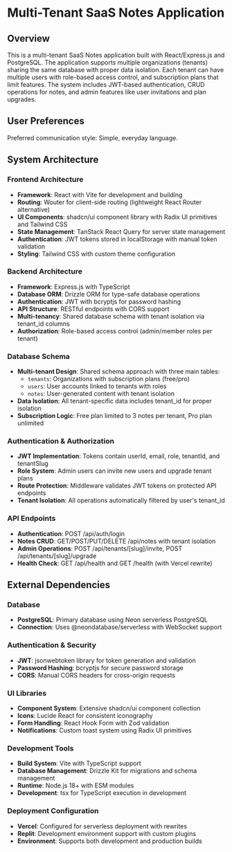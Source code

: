 # Multi-Tenant SaaS Notes Application

## Overview

This is a multi-tenant SaaS Notes application built with React/Express.js and PostgreSQL. The application supports multiple organizations (tenants) sharing the same database with proper data isolation. Each tenant can have multiple users with role-based access control, and subscription plans that limit features. The system includes JWT-based authentication, CRUD operations for notes, and admin features like user invitations and plan upgrades.

## User Preferences

Preferred communication style: Simple, everyday language.

## System Architecture

### Frontend Architecture
- **Framework**: React with Vite for development and building
- **Routing**: Wouter for client-side routing (lightweight React Router alternative)
- **UI Components**: shadcn/ui component library with Radix UI primitives and Tailwind CSS
- **State Management**: TanStack React Query for server state management
- **Authentication**: JWT tokens stored in localStorage with manual token validation
- **Styling**: Tailwind CSS with custom theme configuration

### Backend Architecture
- **Framework**: Express.js with TypeScript
- **Database ORM**: Drizzle ORM for type-safe database operations
- **Authentication**: JWT with bcryptjs for password hashing
- **API Structure**: RESTful endpoints with CORS support
- **Multi-tenancy**: Shared database schema with tenant isolation via tenant_id columns
- **Authorization**: Role-based access control (admin/member roles per tenant)

### Database Schema
- **Multi-tenant Design**: Shared schema approach with three main tables:
  - `tenants`: Organizations with subscription plans (free/pro)
  - `users`: User accounts linked to tenants with roles
  - `notes`: User-generated content with tenant isolation
- **Data Isolation**: All tenant-specific data includes tenant_id for proper isolation
- **Subscription Logic**: Free plan limited to 3 notes per tenant, Pro plan unlimited

### Authentication & Authorization
- **JWT Implementation**: Tokens contain userId, email, role, tenantId, and tenantSlug
- **Role System**: Admin users can invite new users and upgrade tenant plans
- **Route Protection**: Middleware validates JWT tokens on protected API endpoints
- **Tenant Isolation**: All operations automatically filtered by user's tenant_id

### API Endpoints
- **Authentication**: POST /api/auth/login
- **Notes CRUD**: GET/POST/PUT/DELETE /api/notes with tenant isolation
- **Admin Operations**: POST /api/tenants/[slug]/invite, POST /api/tenants/[slug]/upgrade
- **Health Check**: GET /api/health and GET /health (with Vercel rewrite)

## External Dependencies

### Database
- **PostgreSQL**: Primary database using Neon serverless PostgreSQL
- **Connection**: Uses @neondatabase/serverless with WebSocket support

### Authentication & Security
- **JWT**: jsonwebtoken library for token generation and validation
- **Password Hashing**: bcryptjs for secure password storage
- **CORS**: Manual CORS headers for cross-origin requests

### UI Libraries
- **Component System**: Extensive shadcn/ui component collection
- **Icons**: Lucide React for consistent iconography
- **Form Handling**: React Hook Form with Zod validation
- **Notifications**: Custom toast system using Radix UI primitives

### Development Tools
- **Build System**: Vite with TypeScript support
- **Database Management**: Drizzle Kit for migrations and schema management
- **Runtime**: Node.js 18+ with ESM modules
- **Development**: tsx for TypeScript execution in development

### Deployment Configuration
- **Vercel**: Configured for serverless deployment with rewrites
- **Replit**: Development environment support with custom plugins
- **Environment**: Supports both development and production builds